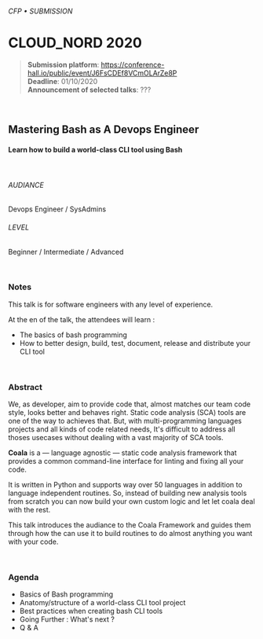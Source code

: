 ###### CFP • SUBMISSION
# CLOUD_NORD 2020


> **Submission platform**: https://conference-hall.io/public/event/J6FsCDEf8VCmOLArZe8P<br>
> **Deadline**: 01/10/2020<br>
> **Announcement of selected talks**: ???

<br>

## Mastering Bash as A Devops Engineer
#### Learn how to build a world-class CLI tool using Bash


<br>

###### AUDIANCE
Devops Engineer / SysAdmins

###### LEVEL
Beginner / Intermediate / Advanced


<br>

### Notes

This talk is for software engineers with any level of experience.

At the en of the talk, the attendees will learn : 

* The basics of bash programming
* How to better design, build, test, document, release and distribute your CLI tool


<br>

### Abstract

We, as developer, aim to provide code that, almost matches our team code style, looks better and behaves right. Static code analysis (SCA) tools are one of the way to achieves that. But, with multi-programming languages projects and all kinds of code related needs, It's difficult to address all thoses usecases without dealing with a vast majority of SCA tools.

**Coala** is a — language agnostic — static code analysis framework that provides a common command-line interface for linting and fixing all your code.

It is written in Python and supports way over 50 languages in addition to language independent routines. So, instead of building new analysis tools from scratch you can now build your own custom logic and let let coala deal with the rest.

This talk introduces the audiance to the Coala Framework and guides them through how the can use it to build routines to do almost anything you want with your code.

<br>

### Agenda

* Basics of Bash programming
* Anatomy/structure of a world-class CLI tool project
* Best practices when creating bash CLI tools
* Going Further : What's next ?
* Q & A